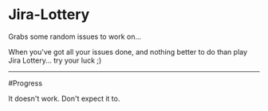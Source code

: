 # Jira-Lottery

Grabs some random issues to work on...

When you've got all your issues done, and nothing better to do than play Jira Lottery... try your luck ;)

---

#Progress

It doesn't work. Don't expect it to.
